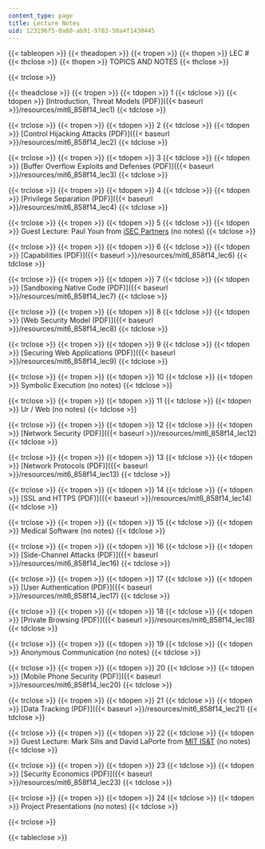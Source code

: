 ```yaml
---
content_type: page
title: Lecture Notes
uid: 123196f5-0a80-ab91-9783-50a4f1430445
---
```


{{< tableopen >}}
{{< theadopen >}}
{{< tropen >}}
{{< thopen >}}
LEC #
{{< thclose >}}
{{< thopen >}}
TOPICS AND NOTES
{{< thclose >}}

{{< trclose >}}

{{< theadclose >}}
{{< tropen >}}
{{< tdopen >}}
1
{{< tdclose >}}
{{< tdopen >}}
[Introduction, Threat Models (PDF)]({{< baseurl >}}/resources/mit6_858f14_lec1)
{{< tdclose >}}

{{< trclose >}}
{{< tropen >}}
{{< tdopen >}}
2
{{< tdclose >}}
{{< tdopen >}}
[Control Hijacking Attacks (PDF)]({{< baseurl >}}/resources/mit6_858f14_lec2)
{{< tdclose >}}

{{< trclose >}}
{{< tropen >}}
{{< tdopen >}}
3
{{< tdclose >}}
{{< tdopen >}}
[Buffer Overflow Exploits and Defenses (PDF)]({{< baseurl >}}/resources/mit6_858f14_lec3)
{{< tdclose >}}

{{< trclose >}}
{{< tropen >}}
{{< tdopen >}}
4
{{< tdclose >}}
{{< tdopen >}}
[Privilege Separation (PDF)]({{< baseurl >}}/resources/mit6_858f14_lec4)
{{< tdclose >}}

{{< trclose >}}
{{< tropen >}}
{{< tdopen >}}
5
{{< tdclose >}}
{{< tdopen >}}
Guest Lecture: Paul Youn from [iSEC Partners](https://www.isecpartners.com/) (no notes)
{{< tdclose >}}

{{< trclose >}}
{{< tropen >}}
{{< tdopen >}}
6
{{< tdclose >}}
{{< tdopen >}}
[Capabilities (PDF)]({{< baseurl >}}/resources/mit6_858f14_lec6)
{{< tdclose >}}

{{< trclose >}}
{{< tropen >}}
{{< tdopen >}}
7
{{< tdclose >}}
{{< tdopen >}}
[Sandboxing Native Code (PDF)]({{< baseurl >}}/resources/mit6_858f14_lec7)
{{< tdclose >}}

{{< trclose >}}
{{< tropen >}}
{{< tdopen >}}
8
{{< tdclose >}}
{{< tdopen >}}
[Web Security Model (PDF)]({{< baseurl >}}/resources/mit6_858f14_lec8)
{{< tdclose >}}

{{< trclose >}}
{{< tropen >}}
{{< tdopen >}}
9
{{< tdclose >}}
{{< tdopen >}}
[Securing Web Applications (PDF)]({{< baseurl >}}/resources/mit6_858f14_lec9)
{{< tdclose >}}

{{< trclose >}}
{{< tropen >}}
{{< tdopen >}}
10
{{< tdclose >}}
{{< tdopen >}}
Symbolic Execution (no notes)
{{< tdclose >}}

{{< trclose >}}
{{< tropen >}}
{{< tdopen >}}
11
{{< tdclose >}}
{{< tdopen >}}
Ur / Web (no notes)
{{< tdclose >}}

{{< trclose >}}
{{< tropen >}}
{{< tdopen >}}
12
{{< tdclose >}}
{{< tdopen >}}
[Network Security (PDF)]({{< baseurl >}}/resources/mit6_858f14_lec12)
{{< tdclose >}}

{{< trclose >}}
{{< tropen >}}
{{< tdopen >}}
13
{{< tdclose >}}
{{< tdopen >}}
[Network Protocols (PDF)]({{< baseurl >}}/resources/mit6_858f14_lec13)
{{< tdclose >}}

{{< trclose >}}
{{< tropen >}}
{{< tdopen >}}
14
{{< tdclose >}}
{{< tdopen >}}
[SSL and HTTPS (PDF)]({{< baseurl >}}/resources/mit6_858f14_lec14)
{{< tdclose >}}

{{< trclose >}}
{{< tropen >}}
{{< tdopen >}}
15
{{< tdclose >}}
{{< tdopen >}}
Medical Software (no notes)
{{< tdclose >}}

{{< trclose >}}
{{< tropen >}}
{{< tdopen >}}
16
{{< tdclose >}}
{{< tdopen >}}
[Side-Channel Attacks (PDF)]({{< baseurl >}}/resources/mit6_858f14_lec16)
{{< tdclose >}}

{{< trclose >}}
{{< tropen >}}
{{< tdopen >}}
17
{{< tdclose >}}
{{< tdopen >}}
[User Authentication (PDF)]({{< baseurl >}}/resources/mit6_858f14_lec17)
{{< tdclose >}}

{{< trclose >}}
{{< tropen >}}
{{< tdopen >}}
18
{{< tdclose >}}
{{< tdopen >}}
[Private Browsing (PDF)]({{< baseurl >}}/resources/mit6_858f14_lec18)
{{< tdclose >}}

{{< trclose >}}
{{< tropen >}}
{{< tdopen >}}
19
{{< tdclose >}}
{{< tdopen >}}
Anonymous Communication (no notes)
{{< tdclose >}}

{{< trclose >}}
{{< tropen >}}
{{< tdopen >}}
20
{{< tdclose >}}
{{< tdopen >}}
[Mobile Phone Security (PDF)]({{< baseurl >}}/resources/mit6_858f14_lec20)
{{< tdclose >}}

{{< trclose >}}
{{< tropen >}}
{{< tdopen >}}
21
{{< tdclose >}}
{{< tdopen >}}
[Data Tracking (PDF)]({{< baseurl >}}/resources/mit6_858f14_lec21)
{{< tdclose >}}

{{< trclose >}}
{{< tropen >}}
{{< tdopen >}}
22
{{< tdclose >}}
{{< tdopen >}}
Guest Lecture: Mark Silis and David LaPorte from [MIT IS&T](http://ist.mit.edu/) (no notes)
{{< tdclose >}}

{{< trclose >}}
{{< tropen >}}
{{< tdopen >}}
23
{{< tdclose >}}
{{< tdopen >}}
[Security Economics (PDF)]({{< baseurl >}}/resources/mit6_858f14_lec23)
{{< tdclose >}}

{{< trclose >}}
{{< tropen >}}
{{< tdopen >}}
24
{{< tdclose >}}
{{< tdopen >}}
Project Presentations (no notes)
{{< tdclose >}}

{{< trclose >}}

{{< tableclose >}}